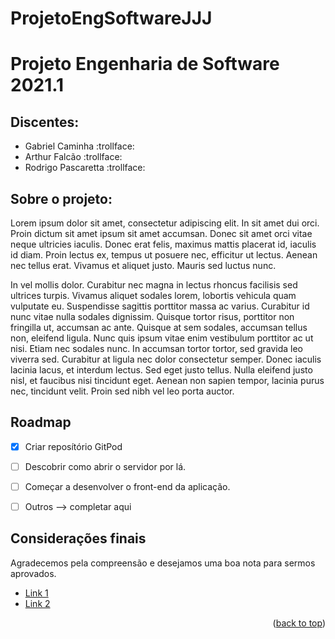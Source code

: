 # ProjetoEngSoftwareJJJ
# Projeto Engenharia de Software 2021.1

## Discentes:
* Gabriel Caminha :trollface:
* Arthur Falcão :trollface:
* Rodrigo Pascaretta :trollface:

## Sobre o projeto: 

Lorem ipsum dolor sit amet, consectetur adipiscing elit. In sit amet dui orci. Proin dictum sit amet ipsum sit amet accumsan. Donec sit amet orci vitae neque ultricies iaculis. Donec erat felis, maximus mattis placerat id, iaculis id diam. Proin lectus ex, tempus ut posuere nec, efficitur ut lectus. Aenean nec tellus erat. Vivamus et aliquet justo. Mauris sed luctus nunc.

In vel mollis dolor. Curabitur nec magna in lectus rhoncus facilisis sed ultrices turpis. Vivamus aliquet sodales lorem, lobortis vehicula quam vulputate eu. Suspendisse sagittis porttitor massa ac varius. Curabitur id nunc vitae nulla sodales dignissim. Quisque tortor risus, porttitor non fringilla ut, accumsan ac ante. Quisque at sem sodales, accumsan tellus non, eleifend ligula. Nunc quis ipsum vitae enim vestibulum porttitor ac ut nisi. Etiam nec sodales nunc. In accumsan tortor tortor, sed gravida leo viverra sed. Curabitur at ligula nec dolor consectetur semper. Donec iaculis lacinia lacus, et interdum lectus. Sed eget justo tellus. Nulla eleifend justo nisl, et faucibus nisi tincidunt eget. Aenean non sapien tempor, lacinia purus nec, tincidunt velit. Proin sed nibh vel leo porta auctor.

## Roadmap

- [x] Criar reposítório GitPod
- [ ] Descobrir como abrir o servidor por lá.
- [ ] Começar a desenvolver o front-end da aplicação.
- [ ] Outros --> completar aqui


## Considerações finais

Agradecemos pela compreensão e desejamos uma boa nota para sermos aprovados.

* [Link 1](https://www.youtube.com/watch?v=EqCQc7_23So&ab_channel=J%C3%A9ssicaOliveira)
* [Link 2](https://www.youtube.com/watch?v=KwM4yOwMls4&ab_channel=30PRAUM)

<p align="right">(<a href="#top">back to top</a>)</p>
